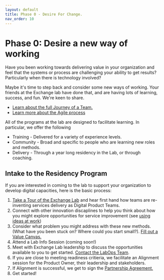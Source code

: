 ```yaml
---
layout: default
title: Phase 0 - Desire For Change.
nav_order: 10
---
```


# Phase 0: Desire a new way of working

Have you been working towards delivering value in your organization and feel that the systems or process are challenging your ability to get results? Particularly when there is technology involved?

Maybe it's time to step back and consider some new ways of working. Your friends at the Exchange lab have done that, and are having lots of learning, success, and fun. We're keen to share.

* <a href="/ExchangeLabOps/One-Pager_Journey-of-an-Exchange-Lab-Team.pdf">Learn about the full Journey of a Team.</a>
* [Learn more about the Agile process](https://developer.gov.bc.ca/Agile-Delivery-Process/Agile-Delivery-Process)

All of the programs at the lab are designed to facilitate learning. In particular, we offer the following
* Training - Delivered for a variety of experience levels.
* Community - Broad and specific to people who are learning new roles and methods.
* Delivery - Through a year long residency in the Lab, or through coaching.

## Intake to the Residency Program
If you are interested in coming to the lab to support your organization to develop digital capacities, here is the basic process:

1. [Take a Tour of the Exchange Lab](https://www.eventbrite.ca/e/take-a-walk-on-the-agile-side-tour-of-bc-govs-csi-lab-tickets-43946375793) and hear first hand how teams are re-inventing services delivery as Digital Product Teams. 
2. Connect with other innovation discaplines to help you think about how you might explore opportunities for service improvement (see [using ideas at work](https://www2.gov.bc.ca/gov/content/careers-myhr/all-employees/new-employees/next-steps/first-six-months))
3. Consider what problem you might address with these new methods. (What have you been stuck on? Where could you start small?).
<a href="/ExchangeLabOps/0_Desire-a-new-way-of-working/Lab-Residency_Intake-Value-Canvas-Workbook.pdf">Fill out a Value Canvas.</a>
4. Attend a Lab Info Session (coming soon!)
5. Meet with Exchange Lab leadership to discuss the opportunities available to you to get started. [Contact the LabOps Team](ExchangeLab@gov.bc.ca).
6. If you are close to meeting readiness critieria, we facilitate an Alignment session for the Product Owner, their leadership and stakeholders.
7. If Alignment is successful, we get to sign the 
<a href="/ExchangeLabOps/0_Desire-a-new-way-of-working/Lab-Residency-Partnership-Agreement.pdf">Partnership Agreement.</a>
8. Get started!

